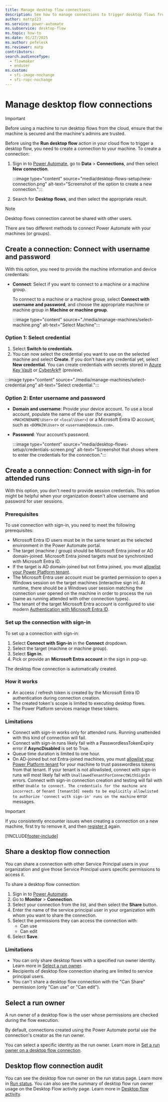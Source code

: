 ```yaml
---
title: Manage desktop flow connections
description: See how to manage connections to trigger desktop flows from cloud flows.
author: mattp123
ms.service: power-automate
ms.subservice: desktop-flow
ms.topic: how-to
ms.date: 01/27/2025
ms.author: pefelesk
ms.reviewer: matp
contributors:
search.audienceType: 
  - flowmaker
  - enduser
ms.custom:
  - sfi-image-nochange
  - sfi-ropc-nochange
---
```


# Manage desktop flow connections

> [!IMPORTANT]
> Before using a machine to run desktop flows from the cloud, ensure that the machine is secured and the machine's admins are trusted.

Before using the **Run desktop flow** action in your cloud flow to trigger a desktop flow, you need to create a connection to your machine. To create a connection:

1. Sign in to [Power Automate](https://make.powerautomate.com), go to **Data** > **Connections**,  and then select **New connection**.

    :::image type="content" source="media/desktop-flows-setup/new-connection.png" alt-text="Screenshot of the option to create a new connection.":::

1. Search for **Desktop flows**, and then select the appropriate result.

> [!NOTE]
> Desktop flows connection cannot be shared with other users.

There are two different methods to connect Power Automate with your machines (or groups).

## Create a connection: Connect with username and password

With this option, you need to provide the machine information and device credentials:

- **Connect**: Select if you want to connect to a machine or a machine group.

    To connect to a machine or a machine group, select **Connect with username and password**, and choose the appropriate machine or machine group in  **Machine or machine group**.

    :::image type="content" source="./media/manage-machines/select-machine.png" alt-text="Select Machine":::

### Option 1: Select credential

1. Select **Switch to credentials**.
1. You can now select the credential you want to use on the selected machine and select **Create**. If you don't have any credential yet, select **New credential**. You can create credentials with secrets stored in [Azure Key Vault](create-azurekeyvault-credential.md) or [CyberArk®](create-cyberark-credential.md) (preview).

:::image type="content" source="./media/manage-machines/select-credential.png" alt-text="Select credential.":::

### Option 2: Enter username and password 

- **Domain and username**: Provide your device account. To use a local account, populate the name of the user (for example, `<MACHINENAME\User>` or `<local\User>`) or a Microsoft Entra ID account, such as `<DOMAIN\User>` or `<username@domain.com>`.

- **Password**: Your account’s password.

  :::image type="content" source="media/desktop-flows-setup/credentials-screen.png" alt-text="Screenshot that shows where to enter the credentials for the connection.":::

## Create a connection: Connect with sign-in for attended runs

With this option, you don't need to provide session credentials. This option might be helpful when your organization doesn't allow username and password for user sessions.

### Prerequisites

To use connection with sign-in, you need to meet the following prerequisites:

- Microsoft Entra ID users must be in the same tenant as the selected environment in the Power Automate portal.
- The target (machine / group) should be Microsoft Entra joined or AD domain-joined. Microsoft Entra joined targets must be synchronized with Microsoft Entra ID.
- If the target is AD domain-joined but not Entra joined, you must [allowlist your Power Platform tenant](how-to/allowlist-tenant-for-connect-with-sign-in-and-registration.md).
- The Microsoft Entra user account must be granted permission to open a Windows session on the target machines (interactive sign in). At runtime, there should be a Windows user session matching the connection user opened on the machine in order to process the run (same as running attended with other connection types).
- The tenant of the target Microsoft Entra account is configured to use modern [Authentication with Microsoft Entra ID](/azure/well-architected/).

### Set up the connection with sign-in

To set up a connection with sign-in:

1. Select **Connect with Sign-in** in the **Connect** dropdown.
1. Select the target (machine or machine group).
1. Select **Sign in**.
1. Pick or provide an **Microsoft Entra account** in the sign in pop-up.

The desktop flow connection is automatically created.

### How it works

- An access / refresh token is created by the Microsoft Entra ID authentication during connection creation.
- The created token's scope is limited to executing desktop flows.
- The Power Platform services manage these tokens.

### Limitations

- Connect with sign-in works only for attended runs. Running unattended with this kind of connection will fail.
- Connect with sign-in runs likely fail with a PasswordlessTokenExpiry error if **AsyncDisabled** is set to True.
- Queue time duration is limited to one hour.
- On AD-joined but not Entra-joined machines, you must [allowlist your Power Platform tenant](how-to/allowlist-tenant-for-connect-with-sign-in-and-registration.md) for your machine to trust passwordless tokens from that tenant. If your tenant is not allowlisted, connect with sign-in runs will most likely fail with `UnallowedTenantForConnectWithSignIn` errors. Connect with sign-in connection creation and testing will fail with either `Unable to connect. The credentials for the machine are incorrect.` or `Tenant [tenantId] needs to be explicitly allowlisted to authorize 'connect with sign-in' runs on the machine` error messages.

> [!IMPORTANT]
> If you consistently encounter issues when creating a connection on a new machine, first try to remove it, and then [register it](/power-automate/desktop-flows/manage-machines#register-a-new-machine) again.

[!INCLUDE[footer-include](../includes/footer-banner.md)]

## Share a desktop flow connection 

You can share a connection with other Service Principal users in your organization and give those Service Principal users specific permissions to access it.

To share a desktop flow connection:

1. Sign in to [Power Automate](https://make.powerautomate.com/).
1. Go to **Monitor** > **Connection**.
1. Select your connection from the list, and then select the **Share** button.
1. Enter the name of the service principal user in your organization with whom you want to share the connection.
1. Select the permissions they can access the connection with:
    - Can use
    - Can edit
1. Select **Save**.

### Limitations

- You can only share desktop flows with a specified run owner identity. Learn more in [Select a run owner](#select-a-run-owner).
- Recipients of desktop flow connection sharing are limited to service principal users.
- You can't share a desktop flow connection with the "Can Share" permission (only "Can use" or "Can edit").

## Select a run owner

A run owner of a desktop flow is the user whose permissions are checked during the flow execution.

By default, connections created using the Power Automate portal use the connection's creator as the run owner.

You can select a specific identity as the run owner. Learn more in [Set a run owner on a desktop flow connection](/power-automate/desktop-flows/how-to/set-runowner-desktopflowconnection).

## Desktop flow connection audit

You can see the desktop flow run owner on the run status page. Learn more in [Run status](/power-automate/desktop-flows/monitor-run-details#run-status).
You can also see the summary of desktop flow run owner usage on the Desktop Flow activity page. Learn more in [Desktop flow activity](/power-automate/desktop-flows/desktop-flow-activity).
